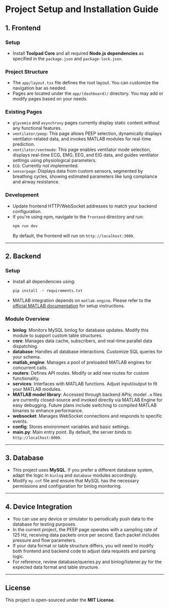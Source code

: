 # Project Setup and Installation Guide

## 1. Frontend

### Setup
- Install **Toolpad Core** and all required **Node.js dependencies** as specified in the `package.json` and `package-lock.json`.

### Project Structure
- The `app/layout.tsx` file defines the root layout. You can customize the navigation bar as needed.
- Pages are located under the `app/(dashboard)/` directory. You may add or modify pages based on your needs.

### Existing Pages
- `glycemia` and `asynchrony` pages currently display static content without any functional features.
- `ventilator/peep`: This page allows PEEP selection, dynamically displays ventilator-related data, and invokes MATLAB modules for real-time prediction.
- `ventilator/ventmode`: This page enables ventilator mode selection, displays real-time ECG, EMG, EEG, and EIG data, and guides ventilator settings using physiological parameters.
- `ECG`: Currently not implemented.
- `sensorpage`: Displays data from custom sensors, segmented by breathing cycles, showing estimated parameters like lung compliance and airway resistance.

### Development
- Update frontend HTTP/WebSocket addresses to match your backend configuration.
- If you're using npm, navigate to the `frontend` directory and run:
  ```bash
  npm run dev
  ```
  By default, the frontend will run on `http://localhost:3000`.

---

## 2. Backend

### Setup
- Install all dependencies using:
  ```bash
  pip install -r requirements.txt
  ```
- MATLAB integration depends on `matlab.engine`. Please refer to the [official MATLAB documentation](https://www.mathworks.com/help/matlab/matlab_external/get-started-with-matlab-engine-for-python.html) for setup instructions.

### Module Overview
- **binlog**: Monitors MySQL binlog for database updates. Modify this module to support custom table structures.
- **core**: Manages data cache, subscribers, and real-time parallel data dispatching.
- **database**: Handles all database interactions. Customize SQL queries for your schema.
- **matlab_engine**: Manages a pool of preloaded MATLAB engines for concurrent calls.
- **routers**: Defines API routes. Modify or add new routes for custom functionality.
- **services**: Interfaces with MATLAB functions. Adjust input/output to fit your MATLAB modules.
- **MATLAB model library**: Accessed through backend APIs; model `.m` files are currently closed-source and invoked directly via MATLAB Engine for easy debugging. Future plans include switching to compiled MATLAB binaries to enhance performance.
- **websocket**: Manages WebSocket connections and responds to specific events.
- **config**: Stores environment variables and basic settings.
- **main.py**: Main entry point. By default, the server binds to `http://localhost:8000`.

---

## 3. Database

- This project uses **MySQL**. If you prefer a different database system, adapt the logic in `binlog` and `database` modules accordingly.
- Modify `my.cnf` file and ensure that MySQL has the necessary permissions and configuration for binlog monitoring.

---

## 4. Device Integration

- You can use any device or simulator to periodically push data to the database for testing purposes.
- In the current project, the PEEP page operates with a sampling rate of 125 Hz, receiving data packets once per second. Each packet includes pressure and flow parameters.
- If your data format or table structure differs, you will need to modify both frontend and backend code to adjust data requests and parsing logic.
- For reference, review database/queries.py and binlog/listener.py for the expected data format and table structure.

---

## License

This project is open-sourced under the **MIT License**.
